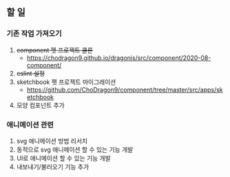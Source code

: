 ## 할 일
### 기존 작업 가져오기
1. ~~component 펫 프로젝트 클론~~
   - https://chodragon9.github.io/dragonjs/src/component/2020-08-component/
1. ~~eslint 설정~~
1. sketchbook 펫 프로젝트 마이그레이션
   - https://github.com/ChoDragon9/component/tree/master/src/apps/sketchbook
1. 모양 컴포넌트 추가

### 애니메이션 관련
1. svg 애니메이션 방법 리서치
1. 동적으로 svg 애니메이션 할 수 있는 기능 개발
1. UI로 애니메이션 할 수 있는 기능 개발
1. 내보내기/불러오기 기능 추가
